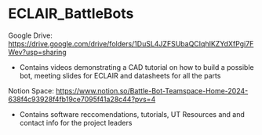 # ECLAIR_BattleBots

Google Drive: https://drive.google.com/drive/folders/1DuSL4JZFSUbaQCIqhIKZYdXfPgi7FWev?usp=sharing
- Contains videos demonstrating a CAD tutorial on how to build a possible bot, meeting slides for ECLAIR and datasheets for all the parts

Notion Space: https://www.notion.so/Battle-Bot-Teamspace-Home-2024-638f4c93928f4fb19ce7095f41a28c44?pvs=4
- Contains software reccomendations, tutorials, UT Resources and and contact info for the project leaders
